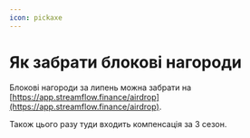 ```yaml
---
icon: pickaxe
---
```


# Як забрати блокові нагороди

Блокові нагороди за липень можна забрати на [https://app.streamflow.finance/airdrop](https://app.streamflow.finance/airdrop).

Також цього разу туди входить компенсація за 3 сезон.
